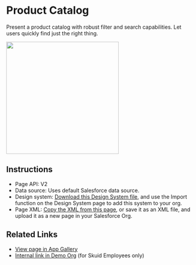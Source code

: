 # Product Catalog

Present a product catalog with robust filter and search capabilities. Let users quickly find just the right thing.

<img src="Product_Selection.png" width="300"></img>

## Instructions  
- Page API:  V2
- Data source: Uses default Salesforce data source.   
- Design system: [Download this Design System file](https://github.com/skuid/SamplePages/blob/master/Use_Cases/SamplePages.designsystem), and use the Import function on the Design System page to add this system to your org. 
- Page XML:  [Copy the XML from this page](Product_Selection.xml?raw=true), or save it as an XML file, and upload it as a new page in your Salesforce Org.  


## Related Links
- [View page in App Gallery](https://portal.skuidsite.com/designsystem/samplepages/preview/productselection)
- [Internal link in Demo Org](https://skuid-demo--skuid.na37.visual.force.com/apex/skuid__ui?page=SamplePages_ProductSelection) (for Skuid Employees only)

<!--  Add note that the images in this example are open source example from a public photo library.  Use skuid File and Image component to add images to your skuid pages. -->